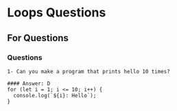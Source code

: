 # Loops Questions
## For Questions
### Questions
```
1- Can you make a program that prints hello 10 times?

#### Answer: D
for (let i = 1; i <= 10; i++) {
  console.log(`${i}: Hello`);
}
```
